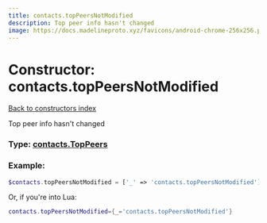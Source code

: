 ```yaml
---
title: contacts.topPeersNotModified
description: Top peer info hasn't changed
image: https://docs.madelineproto.xyz/favicons/android-chrome-256x256.png
---
```

# Constructor: contacts.topPeersNotModified  
[Back to constructors index](index.md)



Top peer info hasn't changed




### Type: [contacts.TopPeers](../types/contacts.TopPeers.md)


### Example:

```php
$contacts.topPeersNotModified = ['_' => 'contacts.topPeersNotModified'];
```  


Or, if you're into Lua:

```lua
contacts.topPeersNotModified={_='contacts.topPeersNotModified'}

```


